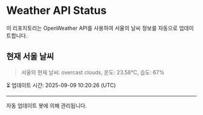 
# Weather API Status

이 리포지토리는 OpenWeather API를 사용하여 서울의 날씨 정보를 자동으로 업데이트합니다.

## 현재 서울 날씨
> 서울의 현재 날씨: overcast clouds, 온도: 23.58°C, 습도: 67%

⏳ 업데이트 시간: 2025-09-09 10:20:26 (UTC)

---
자동 업데이트 봇에 의해 관리됩니다.
